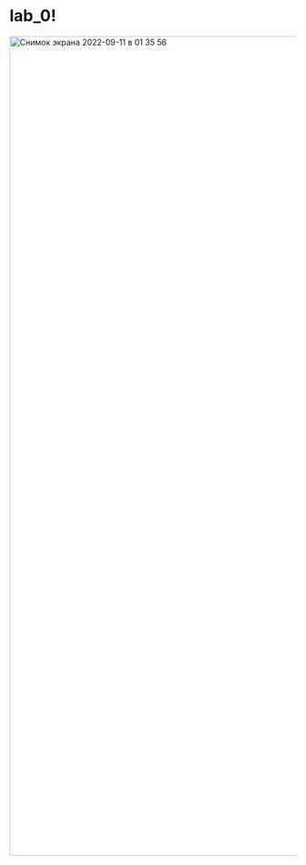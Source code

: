 # lab_0!
<img width="1440" alt="Снимок экрана 2022-09-11 в 01 35 56" src="https://user-images.githubusercontent.com/96084704/189519875-8936d73c-4bf3-4dfe-830c-35e025ba5e8c.png">

